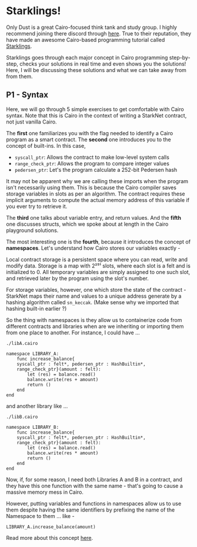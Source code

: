 # Starklings!

Only Dust is a great Cairo-focused think tank and study group. I highly recommend joining there discord through [here](https://www.onlydust.xyz/).  True to their reputation, they have made an awesome Cairo-based programming tutorial called [Starklings](https://github.com/onlydustxyz/starklings).  

Starklings goes through each major concept in Cairo programming step-by-step, checks your solutions in real time and even shows you the solutions! Here, I will be discussing these solutions and what we can take away from from them. 

## P1 - Syntax

Here, we will go through 5 simple exercises to get comfortable with Cairo syntax. Note that this is Cairo in the context of writing a StarkNet contract, not just vanilla Cairo. 

The **first** one familiarizes you with the flag needed to identify a Cairo program as a smart contract. The **second** one introduces you to the concept of built-ins. In this case, 

- `syscall_ptr`: Allows the contract to make low-level system calls
- `range_check_ptr`: Allows the program to compare integer values
- `pedersen_ptr`: Let's the program calculate a 252-bit Pedersen hash 

It may not be apparent why we are calling these imports when the program isn't necessarily using them. This is because the Cairo compiler saves storage variables in slots as per an algorithm. The contract requires these implicit arguments to compute the actual memory address of this variable if you ever try to retrieve it.

The **third** one talks about variable entry, and return values. And the **fifth** one discusses structs, which we spoke about at length in the Cairo playground solutions. 

The most interesting one is the **fourth**, because it introduces the concept of **namespaces**. Let's understand how Cairo stores our variables exactly - 

Local contract storage is a persistent space where you can  read, write and modify data. Storage is a map with  2²⁵¹ slots, where each slot is a felt and is initialized to 0. All temporary variables are simply assigned to one such slot, and retrieved later by the program using the slot's number. 

For storage variables, however, one which store the state of the contract - StarkNet maps their name and values to a unique address generate by a hashing algorithm called `sn_keccak`. (Make sense why we imported that hashing built-in earlier ?)

So the thing with namespaces is they allow us to containerize code from different contracts and libraries when are we inheriting or importing them from one place to another. For instance, I could have ... 

```
./libA.cairo

namespace LIBRARY_A:
	func increase_balance{
	syscall_ptr : felt*, pedersen_ptr : HashBuiltin*,
	range_check_ptr}(amount : felt):
		let (res) = balance.read()
		balance.write(res + amount)
		return ()
	end
end
```
and another library like ...
```
./libB.cairo

namespace LIBRARY_B:
	func increase_balance{
	syscall_ptr : felt*, pedersen_ptr : HashBuiltin*,
	range_check_ptr}(amount : felt):
		let (res) = balance.read()
		balance.write(res * amount)
		return ()
	end
end
```

Now, if, for some reason, I need both Libraries A and B in a contract, and they have this one function with the same name - that's going to cause a massive memory mess in Cairo. 

However, putting variables and functions in namespaces allow us to use them despite having the same identifiers by prefixing the name of the Namespace to them ... like -

```
LIBRARY_A.increase_balance(amount)
```

Read more about this concept [here](https://medium.com/coinmonks/storage-variable-clashing-in-starknet-ce5f28e60886). 
